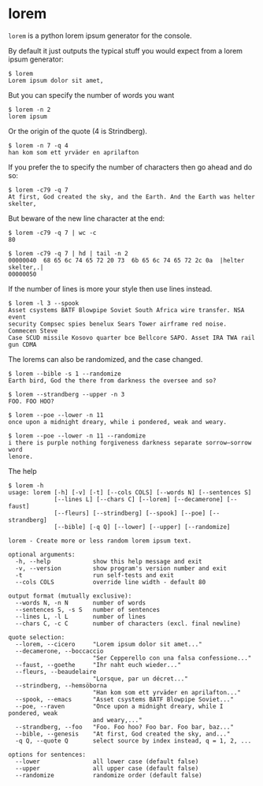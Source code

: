 lorem
=====

`lorem` is a python lorem ipsum generator for the console.

By default it just outputs the typical stuff you would expect from a lorem ipsum generator:

    $ lorem
    Lorem ipsum dolor sit amet,


But you can specify the number of words you want

    $ lorem -n 2
    lorem ipsum


Or the origin of the quote (4 is Strindberg).

    $ lorem -n 7 -q 4
    han kom som ett yrväder en aprilafton


If you prefer the to specify the number of characters then go ahead and do so:

    $ lorem -c79 -q 7
    At first, God created the sky, and the Earth. And the Earth was helter skelter,

But beware of the new line character at the end:

    $ lorem -c79 -q 7 | wc -c
    80

    $ lorem -c79 -q 7 | hd | tail -n 2
    00000040  68 65 6c 74 65 72 20 73  6b 65 6c 74 65 72 2c 0a  |helter skelter,.|
    00000050


If the number of lines is more your style then use lines instead.

    $ lorem -l 3 --spook
    Asset csystems BATF Blowpipe Soviet South Africa wire transfer. NSA event
    security Compsec spies benelux Sears Tower airframe red noise. Commecen Steve
    Case SCUD missile Kosovo quarter bce Bellcore SAPO. Asset IRA TWA rail gun CDMA


The lorems can also be randomized, and the case changed.

    $ lorem --bible -s 1 --randomize
    Earth bird, God the there from darkness the oversee and so?

    $ lorem --strandberg --upper -n 3
    FOO. FOO HOO?

    $ lorem --poe --lower -n 11
    once upon a midnight dreary, while i pondered, weak and weary.

    $ lorem --poe --lower -n 11 --randomize
    i there is purple nothing forgiveness darkness separate sorrow—sorrow word
    lenore.

The help

    $ lorem -h
    usage: lorem [-h] [-v] [-t] [--cols COLS] [--words N] [--sentences S]
                 [--lines L] [--chars C] [--lorem] [--decamerone] [--faust]
                 [--fleurs] [--strindberg] [--spook] [--poe] [--strandberg]
                 [--bible] [-q Q] [--lower] [--upper] [--randomize]

    lorem - Create more or less random lorem ipsum text.

    optional arguments:
      -h, --help            show this help message and exit
      -v, --version         show program's version number and exit
      -t                    run self-tests and exit
      --cols COLS           override line width - default 80

    output format (mutually exclusive):
      --words N, -n N       number of words
      --sentences S, -s S   number of sentences
      --lines L, -l L       number of lines
      --chars C, -c C       number of characters (excl. final newline)

    quote selection:
      --lorem, --cicero     "Lorem ipsum dolor sit amet..."
      --decamerone, --boccaccio
                            "Ser Cepperello con una falsa confessione..."
      --faust, --goethe     "Ihr naht euch wieder..."
      --fleurs, --beaudelaire
                            "Lorsque, par un décret..."
      --strindberg, --hemsöborna
                            "Han kom som ett yrväder en aprilafton..."
      --spook, --emacs      "Asset csystems BATF Blowpipe Soviet..."
      --poe, --raven        "Once upon a midnight dreary, while I pondered, weak
                            and weary,..."
      --strandberg, --foo   "Foo. Foo hoo? Foo bar. Foo bar, baz..."
      --bible, --genesis    "At first, God created the sky, and..."
      -q Q, --quote Q       select source by index instead, q = 1, 2, ...

    options for sentences:
      --lower               all lower case (default false)
      --upper               all upper case (default false)
      --randomize           randomize order (default false)

